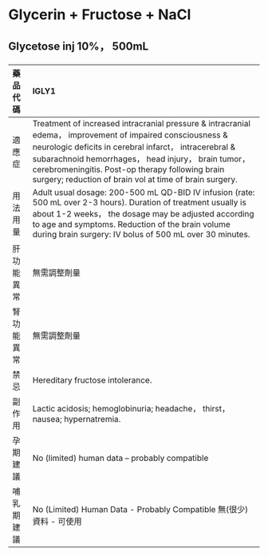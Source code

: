 # Glycerin + Fructose + NaCl

## Glycetose inj 10%， 500mL

##### 

| 藥品代碼   | IGLY1                                                                                                                                                                                                                                                                                                                                     |
|:-----------|:------------------------------------------------------------------------------------------------------------------------------------------------------------------------------------------------------------------------------------------------------------------------------------------------------------------------------------------|
| 適應症     | Treatment of increased intracranial pressure & intracranial edema， improvement of impaired consciousness & neurologic deficits in cerebral infarct， intracerebral & subarachnoid hemorrhages， head injury， brain tumor， cerebromeningitis. Post-op therapy following brain surgery; reduction of brain vol at time of brain surgery. |
| 用法用量   | Adult usual dosage: 200-500 mL QD-BID IV infusion (rate: 500 mL over 2-3 hours). Duration of treatment usually is about 1-2 weeks， the dosage may be adjusted according to age and symptoms. Reduction of the brain volume during brain surgery: IV bolus of 500 mL over 30 minutes.                                                     |
| 肝功能異常 | 無需調整劑量                                                                                                                                                                                                                                                                                                                              |
| 腎功能異常 | 無需調整劑量                                                                                                                                                                                                                                                                                                                              |
| 禁忌       | Hereditary fructose intolerance.                                                                                                                                                                                                                                                                                                          |
| 副作用     | Lactic acidosis; hemoglobinuria; headache， thirst， nausea; hypernatremia.                                                                                                                                                                                                                                                               |
| 孕期建議   | No (limited) human data – probably compatible                                                                                                                                                                                                                                                                                             |
| 哺乳期建議 | No (Limited) Human Data - Probably Compatible 無(很少)資料 - 可使用                                                                                                                                                                                                                                                                       |

